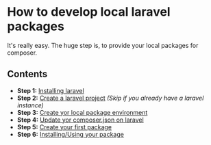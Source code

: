 # How to develop local laravel packages
It's really easy. The huge step is, to provide your local packages for composer.

## Contents
- **Step 1:** [Installing laravel](install.md)
- **Step 2:** [Create a laravel project](project.md) *(Skip if you already have a laravel instance)*
- **Step 3:** [Create yor local package environment](environment.md)
- **Step 4:** [Update yor composer.json on laravel](composer.md)
- **Step 5:** [Create your first package](package.md)
- **Step 6:** [Installing/Using your package](usage.md)
